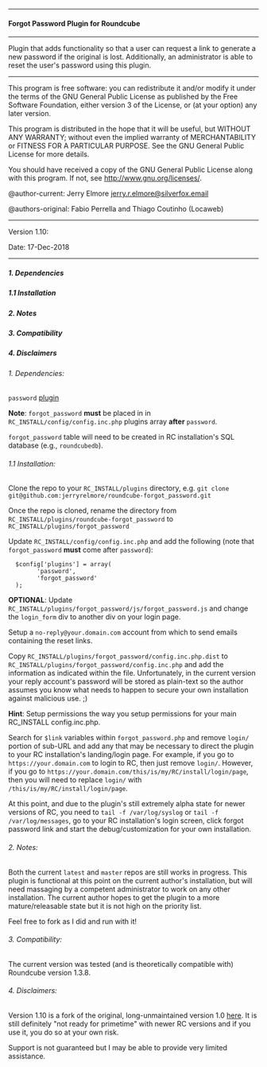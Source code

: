  -----------------------------------------------------------------------

#### Forgot Password Plugin for Roundcube

 -----------------------------------------------------------------------

 Plugin that adds functionality so that a user can request a link to 
 generate a new password if the original is lost. Additionally, an
 administrator is able to reset the user's password using this plugin.

 -----------------------------------------------------------------------

 This program is free software: you can redistribute it and/or modify
 it under the terms of the GNU General Public License as published by
 the Free Software Foundation, either version 3 of the License, or
 (at your option) any later version.

 This program is distributed in the hope that it will be useful,
 but WITHOUT ANY WARRANTY; without even the implied warranty of
 MERCHANTABILITY or FITNESS FOR A PARTICULAR PURPOSE. See the
 GNU General Public License for more details.

 You should have received a copy of the GNU General Public License
 along with this program. If not, see http://www.gnu.org/licenses/.

 @author-current: Jerry Elmore <jerry.r.elmore@silverfox.email>
 
 @authors-original: Fabio Perrella and Thiago Coutinho (Locaweb)

 -----------------------------------------------------------------------

 Version 1.10:
 
 Date: 17-Dec-2018
 
 -----------------------------------------------------------------------

##### 1.    Dependencies
##### 1.1   Installation
##### 2.    Notes
##### 3.    Compatibility
##### 4.    Disclaimers

###### 1. Dependencies:
  `password` [plugin](https://github.com/roundcube/roundcubemail/tree/master/plugins/password)

  __Note__: `forgot_password` __must__ be placed in in `RC_INSTALL/config/config.inc.php` plugins 
     array __after__ `password`.

  `forgot_password` table will need to be created in RC installation's SQL database (e.g., `roundcubedb`).

###### 1.1 Installation:
Clone the repo to your `RC_INSTALL/plugins` directory, e.g. 
`git clone git@github.com:jerryrelmore/roundcube-forgot_password.git`

Once the repo is cloned, rename the directory from `RC_INSTALL/plugins/roundcube-forgot_password` 
to `RC_INSTALL/plugins/forgot_password`

Update `RC_INSTALL/config/config.inc.php` and add the following (note that `forgot_password` __must__ 
come after `password`):
```
  $config['plugins'] = array(
		'password',
		'forgot_password'
  );
```

__OPTIONAL__: Update `RC_INSTALL/plugins/forgot_password/js/forgot_password.js` and change the 
`login_form` div to another div on your login page.

Setup a `no-reply@your.domain.com` account from which to send emails containing the reset links.

Copy `RC_INSTALL/plugins/forgot_password/config.inc.php.dist` to `RC_INSTALL/plugins/forgot_password/config.inc.php` 
and add the information as indicated within the file. Unfortunately, in the current version your reply account's 
password will be stored as plain-text so the author assumes you know what needs to happen to secure your own 
installation against malicious use. ;) 

__Hint__: Setup permissions the way you setup permissions for your main RC_INSTALL 
config.inc.php.

Search for `$link` variables within `forgot_password.php` and remove `login/` portion of sub-URL and 
add any that may be necessary to direct the plugin to your RC installation's landing/login page. For example, 
if you go to `https://your.domain.com` to login to RC, then just remove `login/`. However, if you go 
to `https://your.domain.com/this/is/my/RC/install/login/page`, then you will need to replace `login/` with 
`/this/is/my/RC/install/login/page`.

At this point, and due to the plugin's still extremely alpha state for newer versions of RC, you need to 
`tail -f /var/log/syslog` or `tail -f /var/log/messages`, go to your RC installation's login screen, click 
forgot password link and start the debug/customization for your own installation.

###### 2. Notes:
Both the current `latest` and `master` repos are still works in progress. This plugin is functional at this point on 
the current author's installation, but will need massaging by a competent administrator to work on any other installation. 
The current author hopes to get the plugin to a more mature/releasable state but it is not high on the priority list. 

Feel free to fork as I did and run with it!

###### 3. Compatibility:
The current version was tested (and is theoretically compatible with) Roundcube version 1.3.8.

###### 4. Disclaimers:
Version 1.10 is a fork of the original, long-unmaintained version 1.0 [here](https://github.com/saas-dev/roundcube-forgot_password). 
It is still definitely "not ready for primetime" with newer RC versions and if you use it, you do so at your own risk. 

Support is not guaranteed but I may be able to provide very limited assistance.
